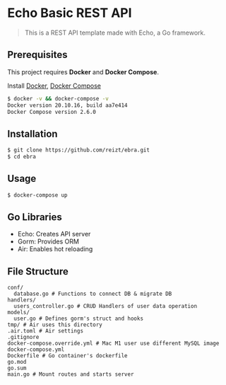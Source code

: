 # Echo Basic REST API
> This is a REST API template made with Echo, a Go framework.
## Prerequisites
This project requires **Docker** and **Docker Compose**.

Install [Docker](https://docs.docker.com/get-docker/), [Docker Compose](https://docs.docker.jp/compose/install.html)
```sh
$ docker -v && docker-compose -v
Docker version 20.10.16, build aa7e414
Docker Compose version 2.6.0
```
## Installation
```sh
$ git clone https://github.com/reizt/ebra.git
$ cd ebra
```
## Usage
```sh
$ docker-compose up
```
## Go Libraries
- Echo: Creates API server
- Gorm: Provides ORM
- Air: Enables hot reloading
## File Structure
```
conf/
  database.go # Functions to connect DB & migrate DB
handlers/
  users_controller.go # CRUD Handlers of user data operation
models/
  user.go # Defines gorm's struct and hooks
tmp/ # Air uses this directory
.air.toml # Air settings
.gitignore
docker-compose.override.yml # Mac M1 user use different MySQL image
docker-compose.yml
Dockerfile # Go container's dockerfile
go.mod
go.sum
main.go # Mount routes and starts server
```

